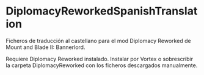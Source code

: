 # DiplomacyReworkedSpanishTranslation
Ficheros de traducción al castellano para el mod Diplomacy Reworked de Mount and Blade II: Bannerlord.

Requiere Diplomacy Reworked instalado.
Instalar por Vortex o sobrescribir la carpeta DiplomacyReworked con los ficheros descargados manualmente.
